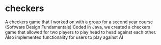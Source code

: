 # checkers
A checkers game that I worked on with a group for a second year course (Software Design Fundamentals)
Coded in Java, we created a checkers game that allowed for two players to play head to head against each other. 
Also implemented functionality for users to play against AI 
